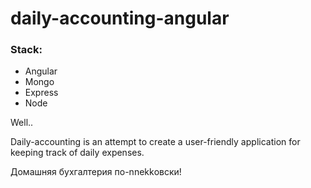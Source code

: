 # daily-accounting-angular


### Stack:
   - Angular
   - Mongo
   - Express
   - Node


Well..

Daily-accounting is an attempt to create a user-friendly application for keeping track of daily expenses. 

Домашняя бухгалтерия по-nnekkовски! 
